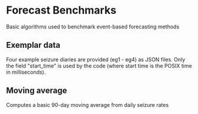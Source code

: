 # Forecast Benchmarks
Basic algorithms used to benchmark event-based forecasting methods


## Exemplar data
Four example seizure diaries are provided (eg1 - eg4) as JSON files. Only the field   "start_time" is used by the code (where start time is the POSIX time in milliseconds).

## Moving average
Computes a basic 90-day moving average from daily seizure rates
